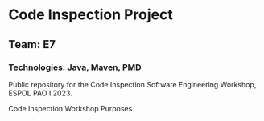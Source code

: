 # Code Inspection Project

## Team: E7 

### Technologies: Java, Maven, PMD

Public repository for the Code Inspection Software Engineering Workshop, ESPOL PAO I 2023.

Code Inspection Workshop Purposes
